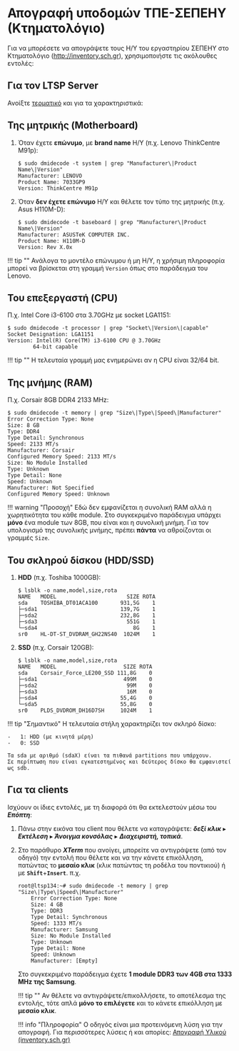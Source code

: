 # Απογραφή υποδομών ΤΠΕ-ΣΕΠΕΗΥ (Κτηματολόγιο)

Για να μπορέσετε να απογράψετε τους Η/Υ του εργαστηρίου ΣΕΠΕΗΥ στο Κτηματολόγιο
(<http://inventory.sch.gr>), χρησιμοποιήστε τις ακόλουθες εντολές:

## Για τον LTSP Server

Ανοίξτε [τερματικό](../../glossary/index.md#terminal) και για τα χαρακτηριστικά:

## Της μητρικής (Motherboard)

1.  Όταν έχετε **επώνυμο**, με **brand name** Η/Υ (π.χ. Lenovo ThinkCentre
    M91p):

    ```shell-session
    $ sudo dmidecode -t system | grep "Manufacturer\|Product Name\|Version"
    Manufacturer: LENOVO
    Product Name: 7033GP9
    Version: ThinkCentre M91p
    ```

2.  Όταν **δεν έχετε επώνυμο** Η/Υ και θέλετε τον τύπο της μητρικής (π.χ. Asus
    H110M-D):

    ```shell-session
    $ sudo dmidecode -t baseboard | grep "Manufacturer\|Product Name\|Version"
    Manufacturer: ASUSTeK COMPUTER INC.
    Product Name: H110M-D
    Version: Rev X.0x
    ```

!!! tip ""
    Ανάλογα το μοντέλο επώνυμου ή μη Η/Υ, η χρήσιμη πληροφορία μπορεί
    να βρίσκεται στη γραμμή `Version` όπως στο παράδειγμα του Lenovo.

## Του επεξεργαστή (CPU)

Π.χ. Intel Core i3-6100 στα 3.70GHz με socket LGA1151:

```shell-session
$ sudo dmidecode -t processor | grep "Socket\|Version\|capable"
Socket Designation: LGA1151
Version: Intel(R) Core(TM) i3-6100 CPU @ 3.70GHz
        64-bit capable
```

!!! tip ""
    Η τελευταία γραμμή μας ενημερώνει αν η CPU είναι 32/64 bit.

## Της μνήμης (RAM)

Π.χ. Corsair 8GB DDR4 2133 MHz:

```shell-session
$ sudo dmidecode -t memory | grep "Size\|Type\|Speed\|Manufacturer"
Error Correction Type: None
Size: 8 GB
Type: DDR4
Type Detail: Synchronous
Speed: 2133 MT/s
Manufacturer: Corsair
Configured Memory Speed: 2133 MT/s
Size: No Module Installed
Type: Unknown
Type Detail: None
Speed: Unknown
Manufacturer: Not Specified
Configured Memory Speed: Unknown
```

!!! warning "Προσοχή"
    Εδώ δεν εμφανίζεται η συνολική RAM αλλά η χωρητικότητα του κάθε module. Στο
    συγκεκριμένο παράδειγμα υπάρχει **μόνο** ένα module των 8GB, που είναι και
    η συνολική μνήμη. Για τον υπολογισμό της συνολικής μνήμης, πρέπει **πάντα**
    να αθροίζονται οι γραμμές `Size`.

## Του σκληρού δίσκου (HDD/SSD)

1.  **HDD** (π.χ. Toshiba 1000GB):

    ```shell-session
    $ lsblk -o name,model,size,rota
    NAME   MODEL                      SIZE ROTA
    sda    TOSHIBA_DT01ACA100       931,5G    1
    ├─sda1                          139,7G    1
    ├─sda2                          232,8G    1
    ├─sda3                            551G    1
    └─sda4                              8G    1
    sr0    HL-DT-ST_DVDRAM_GH22NS40  1024M    1
    ```

2.  **SSD** (π.χ. Corsair 120GB):

    ```shell-session
    $ lsblk -o name,model,size,rota
    NAME   MODEL                     SIZE ROTA
    sda    Corsair_Force_LE200_SSD 111,8G    0
    ├─sda1                           499M    0
    ├─sda2                            99M    0
    ├─sda3                            16M    0
    ├─sda4                          55,4G    0
    └─sda5                          55,8G    0
    sr0    PLDS_DVDROM_DH16D7SH     1024M    1
    ```

!!! tip "Σημαντικό"
    Η τελευταία στήλη χαρακτηρίζει τον σκληρό δίσκο:

    -   1: HDD (με κινητά μέρη)
    -   0: SSD

    Τα sda με αριθμό (sdaX) είναι τα πιθανά partitions που υπάρχουν.
    Σε περίπτωση που είναι εγκατεστημένος και δεύτερος δίσκο θα εμφανιστεί ως sdb.

## Για τα clients

Ισχύουν οι ίδιες εντολές, με τη διαφορά ότι θα εκτελεστούν μέσω του ***Επόπτη***:

1.  Πάνω στην εικόνα του client που θέλετε να καταγράψετε: ***δεξί
    κλικ*** ▸ ***Εκτέλεση*** ▸ ***Άνοιγμα κονσόλας*** ▸ ***Διαχειριστή,
    τοπικά***.

2.  Στο παράθυρο ***XTerm*** που ανοίγει, μπορείτε να αντιγράψετε (από τον
    οδηγό) την εντολή που θέλετε και να την κάνετε επικόλληση, πατώντας το
    **μεσαίο κλικ** (κλικ πατώντας τη ροδέλα του ποντικιού) ή με
    **`Shift`**+**`Insert`**. π.χ.

    ```shell-session
    root@ltsp134:~# sudo dmidecode -t memory | grep "Size\|Type\|Speed\|Manufacturer"
        Error Correction Type: None
        Size: 4 GB
        Type: DDR3
        Type Detail: Synchronous
        Speed: 1333 MT/s
        Manufacturer: Samsung
        Size: No Module Installed
        Type: Unknown
        Type Detail: None
        Speed: Unknown
        Manufacturer: [Empty]
    ```
    Στο συγκεκριμένο παράδειγμα έχετε **1 module DDR3 των 4GB στα 1333 MHz της
    Samsung**.

    !!! tip ""
        Αν θέλετε να αντιγράψετε/επικολλήσετε, το αποτέλεσμα της εντολής, τότε
        απλά **μόνο το επιλέγετε** και το κάνετε επικόλληση με **μεσαίο κλικ**.

    !!! info "Πληροφορία"
        Ο οδηγός είναι μια προτεινόμενη λύση για την απογραφή. Για περισσότερες
        λύσεις ή και απορίες: [Απογραφή Υλικού
        (inventory.sch.gr)](https://alkisg.mysch.gr/steki/index.php?topic=6068.0)
